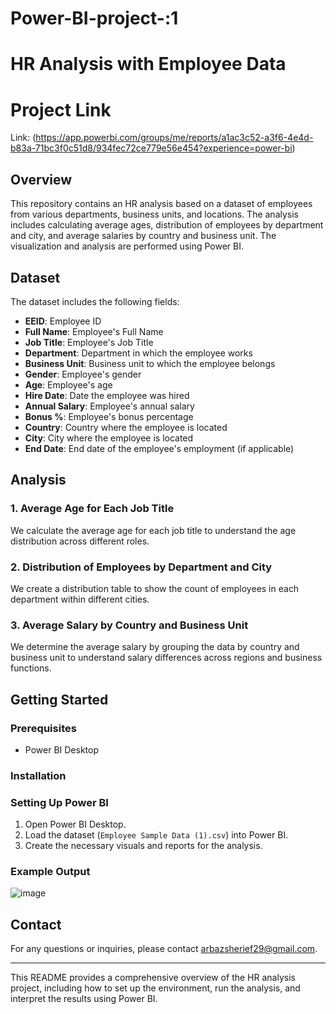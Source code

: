 # Power-BI-project-:1
# HR Analysis with Employee Data

# Project Link

Link: (https://app.powerbi.com/groups/me/reports/a1ac3c52-a3f6-4e4d-b83a-71bc3f0c51d8/934fec72ce779e56e454?experience=power-bi)

## Overview

This repository contains an HR analysis based on a dataset of employees from various departments, business units, and locations. The analysis includes calculating average ages, distribution of employees by department and city, and average salaries by country and business unit. The visualization and analysis are performed using Power BI.

## Dataset

The dataset includes the following fields:

- **EEID**: Employee ID
- **Full Name**: Employee's Full Name
- **Job Title**: Employee's Job Title
- **Department**: Department in which the employee works
- **Business Unit**: Business unit to which the employee belongs
- **Gender**: Employee's gender
- **Age**: Employee's age
- **Hire Date**: Date the employee was hired
- **Annual Salary**: Employee's annual salary
- **Bonus %**: Employee's bonus percentage
- **Country**: Country where the employee is located
- **City**: City where the employee is located
- **End Date**: End date of the employee's employment (if applicable)

## Analysis

### 1. Average Age for Each Job Title

We calculate the average age for each job title to understand the age distribution across different roles.

### 2. Distribution of Employees by Department and City

We create a distribution table to show the count of employees in each department within different cities.

### 3. Average Salary by Country and Business Unit

We determine the average salary by grouping the data by country and business unit to understand salary differences across regions and business functions.

## Getting Started

### Prerequisites

- Power BI Desktop

### Installation

### Setting Up Power BI

1. Open Power BI Desktop.
2. Load the dataset (`Employee Sample Data (1).csv`) into Power BI.
3. Create the necessary visuals and reports for the analysis.

### Example Output

![image](https://github.com/arbazsherief/Power-BI-projects/assets/113408671/6a50968a-fc4a-4f96-8494-2fd91f2cb65d)


## Contact

For any questions or inquiries, please contact [arbazsherief29@gmail.com](mailto:your-email@example.com).

---

This README provides a comprehensive overview of the HR analysis project, including how to set up the environment, run the analysis, and interpret the results using Power BI.
